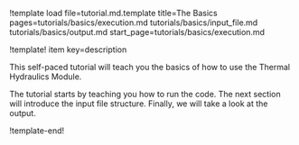!template load
  file=tutorial.md.template
  title=The Basics
  pages=tutorials/basics/execution.md
    tutorials/basics/input_file.md
    tutorials/basics/output.md
  start_page=tutorials/basics/execution.md


!template! item key=description

This self-paced tutorial will teach you the basics of how to use the Thermal Hydraulics Module.

The tutorial starts by teaching you how to run the code.
The next section will introduce the input file structure.
Finally, we will take a look at the output.

!template-end!
